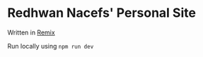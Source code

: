 # Redhwan Nacefs' Personal Site

Written in [Remix](https://docs.remix.run)

Run locally using `npm run dev`
